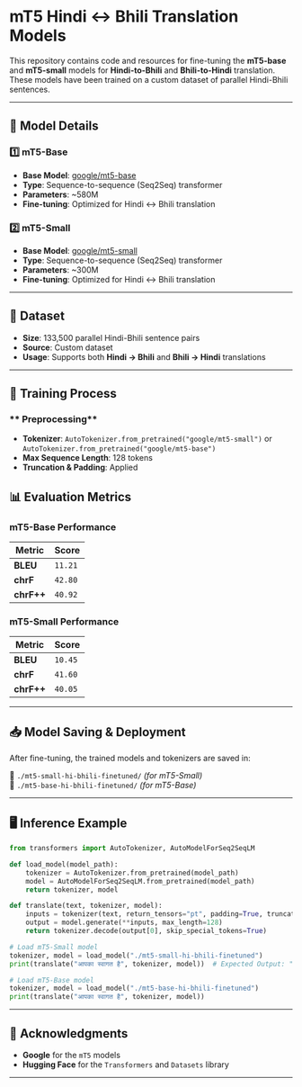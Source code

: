 # **mT5 Hindi ↔ Bhili Translation Models**

This repository contains code and resources for fine-tuning the **mT5-base** and **mT5-small** models for **Hindi-to-Bhili** and **Bhili-to-Hindi** translation. These models have been trained on a custom dataset of parallel Hindi-Bhili sentences.

---

## 📖 **Model Details**

### **1️⃣ mT5-Base**
- **Base Model**: [google/mt5-base](https://huggingface.co/google/mt5-base)
- **Type**: Sequence-to-sequence (Seq2Seq) transformer
- **Parameters**: ~580M
- **Fine-tuning**: Optimized for Hindi ↔ Bhili translation

### **2️⃣ mT5-Small**
- **Base Model**: [google/mt5-small](https://huggingface.co/google/mt5-small)
- **Type**: Sequence-to-sequence (Seq2Seq) transformer
- **Parameters**: ~300M
- **Fine-tuning**: Optimized for Hindi ↔ Bhili translation

---

## 📂 **Dataset**

- **Size**: 133,500 parallel Hindi-Bhili sentence pairs
- **Source**: Custom dataset
- **Usage**: Supports both **Hindi → Bhili** and **Bhili → Hindi** translations

---

## 🚀 **Training Process**

### ** Preprocessing**
- **Tokenizer**: `AutoTokenizer.from_pretrained("google/mt5-small")` or `AutoTokenizer.from_pretrained("google/mt5-base")`
- **Max Sequence Length**: 128 tokens
- **Truncation & Padding**: Applied

## 📊 **Evaluation Metrics**

### **mT5-Base Performance**
| **Metric**  | **Score**  |
|------------|-----------|
| **BLEU**   | `11.21`   |
| **chrF**   | `42.80`   |
| **chrF++** | `40.92`   |

### **mT5-Small Performance**
| **Metric**  | **Score**  |
|------------|-----------|
| **BLEU**   | `10.45`   |
| **chrF**   | `41.60`   |
| **chrF++** | `40.05`   |

---

## 📥 **Model Saving & Deployment**

After fine-tuning, the trained models and tokenizers are saved in:

📂 `./mt5-small-hi-bhili-finetuned/`  *(for mT5-Small)*  
📂 `./mt5-base-hi-bhili-finetuned/`  *(for mT5-Base)*  

---

## 🖥️ **Inference Example**

```python
from transformers import AutoTokenizer, AutoModelForSeq2SeqLM

def load_model(model_path):
    tokenizer = AutoTokenizer.from_pretrained(model_path)
    model = AutoModelForSeq2SeqLM.from_pretrained(model_path)
    return tokenizer, model

def translate(text, tokenizer, model):
    inputs = tokenizer(text, return_tensors="pt", padding=True, truncation=True, max_length=128)
    output = model.generate(**inputs, max_length=128)
    return tokenizer.decode(output[0], skip_special_tokens=True)

# Load mT5-Small model
tokenizer, model = load_model("./mt5-small-hi-bhili-finetuned")
print(translate("आपका स्वागत है", tokenizer, model))  # Expected Output: "तुमारो सुगतो चे"

# Load mT5-Base model
tokenizer, model = load_model("./mt5-base-hi-bhili-finetuned")
print(translate("आपका स्वागत है", tokenizer, model))
```

---

## 🙌 **Acknowledgments**

- **Google** for the `mT5` models
- **Hugging Face** for the `Transformers` and `Datasets` library

---
